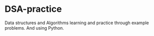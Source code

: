 # DSA-practice
Data structures and Algorithms learning and practice through example problems.
And using Python. 
   
